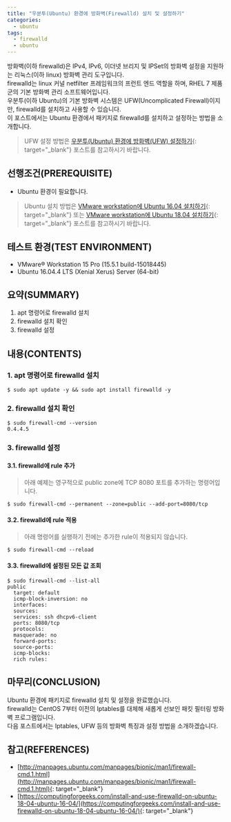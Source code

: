 ```yaml
---
title: "우분투(Ubuntu) 환경에 방화벽(Firewalld) 설치 및 설정하기"
categories: 
  - ubuntu
tags: 
  - firewalld
  - ubuntu
---
```



방화벽(이하 firewalld)은 IPv4, IPv6, 이더넷 브리지 및 IPSet의 방화벽 설정을 지원하는 리눅스(이하 linux) 방화벽 관리 도구입니다. <br />
firewalld는 linux 커널 netfilter 프레임워크의 프런트 엔드 역할을 하며, RHEL 7 제품군의 기본 방화벽 관리 소프트웨어입니다. <br />
우분투(이하 Ubuntu)의 기본 방화벽 시스템은 UFW(Uncomplicated Firewall)이지만, firewalld를 설치하고 사용할 수 있습니다. <br />
이 포스트에서는 Ubuntu 환경에서 패키지로 firewalld를 설치하고 설정하는 방법을 소개합니다.

> UFW 설정 방법은 [우분투(Ubuntu) 환경에 방화벽(UFW) 설정하기](https://lindarex.github.io/ubuntu/ubuntu-ufw-setting/){: target="\_blank"} 포스트를 참고하시기 바랍니다.


## 선행조건(PREREQUISITE)
- Ubuntu 환경이 필요합니다.

> Ubuntu 설치 방법은 [VMware workstation에 Ubuntu 16.04 설치하기](https://lindarex.github.io/ubuntu/ubuntu-1604-installation/){: target="\_blank"} 또는 [VMware workstation에 Ubuntu 18.04 설치하기](https://lindarex.github.io/ubuntu/ubuntu-1804-installation/){: target="\_blank"} 포스트를 참고하시기 바랍니다.


## 테스트 환경(TEST ENVIRONMENT)
- VMware® Workstation 15 Pro (15.5.1 build-15018445)
- Ubuntu 16.04.4 LTS (Xenial Xerus) Server (64-bit)


## 요약(SUMMARY)
1. apt 명령어로 firewalld 설치
2. firewalld 설치 확인
3. firewalld 설정


## 내용(CONTENTS)
### 1. apt 명령어로 firewalld 설치
```console
$ sudo apt update -y && sudo apt install firewalld -y
```

### 2. firewalld 설치 확인
```console
$ sudo firewall-cmd --version
0.4.4.5
```

### 3. firewalld 설정
#### 3.1. firewalld에  rule 추가
> 아래 예제는 영구적으로 public zone에 TCP 8080 포트를 추가하는 명령어입니다.

```console
$ sudo firewall-cmd --permanent --zone=public --add-port=8080/tcp
```

#### 3.2. firewalld에 rule 적용
> 아래 명령어를 실행하기 전에는 추가한 rule이 적용되지 않습니다.

```console
$ sudo firewall-cmd --reload
```

#### 3.3. firewalld에 설정된 모든 값 조회
```console
$ sudo firewall-cmd --list-all
public
  target: default
  icmp-block-inversion: no
  interfaces:
  sources:
  services: ssh dhcpv6-client
  ports: 8080/tcp
  protocols:
  masquerade: no
  forward-ports:
  source-ports:
  icmp-blocks:
  rich rules:
```


## 마무리(CONCLUSION)
Ubuntu 환경에 패키지로 firewalld 설치 및 설정을 완료했습니다. <br />
firewalld는 CentOS 7부터 이전의 Iptables를 대체해 새롭게 선보인 패킷 필터링 방화벽 프로그램입니다. <br />
다음 포스트에서는 Iptables, UFW 등의 방화벽 특징과 설정 방법을 소개하겠습니다.


## 참고(REFERENCES)
- [http://manpages.ubuntu.com/manpages/bionic/man1/firewall-cmd.1.html](http://manpages.ubuntu.com/manpages/bionic/man1/firewall-cmd.1.html){: target="\_blank"}
- [https://computingforgeeks.com/install-and-use-firewalld-on-ubuntu-18-04-ubuntu-16-04/](https://computingforgeeks.com/install-and-use-firewalld-on-ubuntu-18-04-ubuntu-16-04/){: target="\_blank"}
